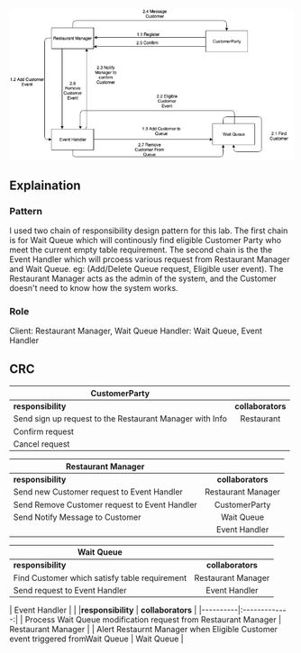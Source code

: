 ![alt text](https://github.com/ckloi/cmpe202/blob/master/lab4/output/din-tai-fung.png "din tai fung")


## Explaination

### Pattern

I used two chain of responsibility design pattern for this lab. The first chain is for Wait Queue which will continously find eligible Customer Party who meet the current empty table requirement. The second chain is the the Event Handler which will prcoess various request from Restaurant Manager and Wait Queue. eg: (Add/Delete Queue request, Eligible user event). The Restaurant Manager acts as the admin of the system, and the Customer doesn't need to know how the system works.

### Role

Client: Restaurant Manager, Wait Queue
Handler: Wait Queue, Event Handler



## CRC

| CustomerParty   |       | 
|----------|:-------------:|
|**responsibility** | **collaborators**|
| Send sign up request to the Restaurant Manager with Info | Restaurant |
| Confirm request |      |
| Cancel request   |      | 

| Restaurant Manager  |            | 
|----------|:-------------:|
|**responsibility** | **collaborators**|
| Send new Customer request to Event Handler | Restaurant Manager |
| Send Remove Customer request to Event Handler |  CustomerParty | 
| Send Notify Message to Customer              |Wait Queue|
|                                           |Event Handler|

| Wait Queue   |            | 
|----------|:-------------:|
|**responsibility** | **collaborators**|
| Find Customer which satisfy table requirement | Restaurant Manager |
| Send request to Event Handler | Event Handler | 

| Event Handler   |            | 
|**responsibility** | **collaborators** |
|----------|:-------------:|
| Process Wait Queue modification request from Restaurant Manager  | Restaurant Manager |
| Alert Restaurnt Manager when Eligible Customer event triggered fromWait Queue  | Wait Queue | 

